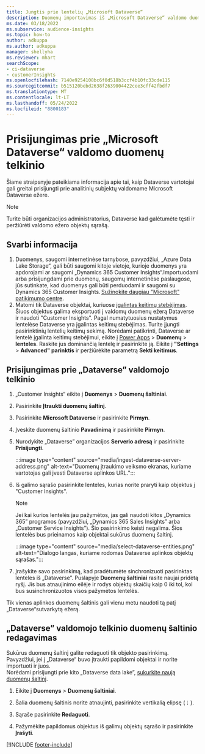 ```yaml
---
title: Jungtis prie lentelių „Microsoft Dataverse“
description: Duomenų importavimas iš „Microsoft Dataverse“ valdomo duomenų telkinio.
ms.date: 03/18/2022
ms.subservice: audience-insights
ms.topic: how-to
author: adkuppa
ms.author: adkuppa
manager: shellyha
ms.reviewer: mhart
searchScope:
- ci-dataverse
- customerInsights
ms.openlocfilehash: 7140e9254108bc6f0d518b3ccf4b10fc33cde115
ms.sourcegitcommit: b515120bebd2638f2639004422cee3cff42fbdf7
ms.translationtype: MT
ms.contentlocale: lt-LT
ms.lasthandoff: 05/24/2022
ms.locfileid: "8800183"
---
```

# <a name="connect-to-data-in-a-microsoft-dataverse-managed-data-lake"></a>Prisijungimas prie „Microsoft Dataverse“ valdomo duomenų telkinio

Šiame straipsnyje pateikiama informacija apie tai, kaip Dataverse vartotojai gali greitai prisijungti prie analitinių subjektų valdomame Microsoft Dataverse ežere. 

> [!NOTE]
> Turite būti organizacijos administratorius, Dataverse kad galėtumėte tęsti ir peržiūrėti valdomo ežero objektų sąrašą.

## <a name="important-considerations"></a>Svarbi informacija

1. Duomenys, saugomi internetinėse tarnybose, pavyzdžiui, „Azure Data Lake Storage“, gali būti saugomi kitoje vietoje, kurioje duomenys yra apdorojami ar saugomi „Dynamics 365 Customer Insights“.Importuodami arba prisijungdami prie duomenų, saugomų internetinėse paslaugose, jūs sutinkate, kad duomenys gali būti perduodami ir saugomi su Dynamics 365 Customer Insights. [Sužinokite daugiau "Microsoft" patikimumo centre](https://www.microsoft.com/trust-center).
2. Matomi tik Dataverse objektai, kuriuose [įgalintas keitimų stebėjimas](/power-platform/admin/enable-change-tracking-control-data-synchronization). Šiuos objektus galima eksportuoti į valdomų duomenų ežerą Dataverse ir naudoti "Customer Insights". Pagal numatytuosius nustatymus lentelėse Dataverse yra įgalintas keitimų stebėjimas. Turite įjungti pasirinktinių lentelių keitimų sekimą. Norėdami patikrinti, Dataverse ar lentelė įgalinta keitimų stebėjimui, eikite į [Power Apps](https://make.powerapps.com) > **Duomenų** > **lenteles**. Raskite jus dominančią lentelę ir pasirinkite ją. Eikite į **"Settings** > **Advanced" parinktis** ir peržiūrėkite parametrą **Sekti keitimus**.

## <a name="connect-to-a-dataverse-managed-lake"></a>Prisijungimas prie „Dataverse” valdomojo telkinio

1. „Customer Insights“ eikite į **Duomenys** > **Duomenų šaltiniai**.

2. Pasirinkite **Įtraukti duomenų šaltinį**.

3. Pasirinkite **Microsoft Dataverse** ir pasirinkite **Pirmyn**.

4. Įveskite duomenų šaltinio **Pavadinimą** ir pasirinkite **Pirmyn**. 

5. Nurodykite „Dataverse” organizacijos **Serverio adresą** ir pasirinkite **Prisijungti**.

   :::image type="content" source="media/ingest-dataverse-server-address.png" alt-text="Duomenų įtraukimo veiksmo ekranas, kuriame vartotojas gali įvesti Dataverse aplinkos URL.":::

6. Iš galimo sąrašo pasirinkite lenteles, kurias norite praryti kaip objektus į "Customer Insights".    

   > [!NOTE]
   > Jei kai kurios lentelės jau pažymėtos, jas gali naudoti kitos „Dynamics 365” programos (pavyzdžiui, „Dynamics 365 Sales Insights” arba „Customer Service Insights”). Šio pasirinkimo keisti negalima. Šios lentelės bus prieinamos kaip objektai sukūrus duomenų šaltinį.

   :::image type="content" source="media/select-dataverse-entities.png" alt-text="Dialogo langas, kuriame rodomas Dataverse aplinkos objektų sąrašas.":::

7. Įrašykite savo pasirinkimą, kad pradėtumėte sinchronizuoti pasirinktas lenteles iš „Dataverse”. Puslapyje **Duomenų šaltiniai** rasite naujai pridėtą ryšį. Jis bus atnaujinimo eilėje ir rodys objektų skaičių kaip 0 iki tol, kol bus susinchronizuotos visos pažymėtos lentelės.

Tik vienas aplinkos duomenų šaltinis gali vienu metu naudoti tą patį „Dataverse“sutvarkytą ežerą.

## <a name="edit-a-dataverse-managed-lake-data-source"></a>„Dataverse” valdomojo telkinio duomenų šaltinio redagavimas

Sukūrus duomenų šaltinį galite redaguoti tik objekto pasirinkimą. Pavyzdžiui, jei į „Dataverse“ buvo įtraukti papildomi objektai ir norite importuoti ir juos.    
Norėdami prisijungti prie kito „Dataverse data lake”, [sukurkite naują duomenų šaltinį](#connect-to-a-dataverse-managed-lake).

1. Eikite į **Duomenys** > **Duomenų šaltiniai**.

2. Šalia duomenų šaltinis norite atnaujinti, pasirinkite vertikalią elipsę (&vellip;).

3. Sąraše pasirinkite **Redaguoti**.

4. Pažymėkite papildomus objektus iš galimų objektų sąrašo ir pasirinkite **Įrašyti**.

[!INCLUDE [footer-include](includes/footer-banner.md)]
